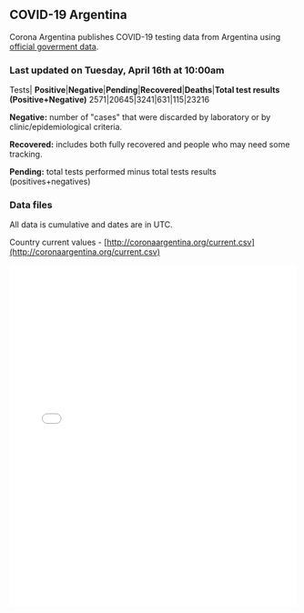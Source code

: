 ## COVID-19 Argentina 

Corona Argentina publishes COVID-19 testing data from Argentina using [official goverment data](https://www.argentina.gob.ar/coronavirus/informe-diario).


### Last updated on Tuesday, April 16th at 10:00am

Tests|
**Positive**|**Negative**|**Pending**|**Recovered**|**Deaths**|**Total test results (Positive+Negative)**
2571|20645|3241|631|115|23216

**Negative:** number of "cases" that were discarded by laboratory or by clinic/epidemiological criteria.

**Recovered:** includes both fully recovered and people who may need some tracking.

**Pending:** total tests performed minus total tests results (positives+negatives) 

### Data files

All data is cumulative and dates are in UTC.
 
Country current values - [http://coronaargentina.org/current.csv](http://coronaargentina.org/current.csv)

<iframe width="100%" height="600" src="chart.html" style="border:none;"></iframe>
